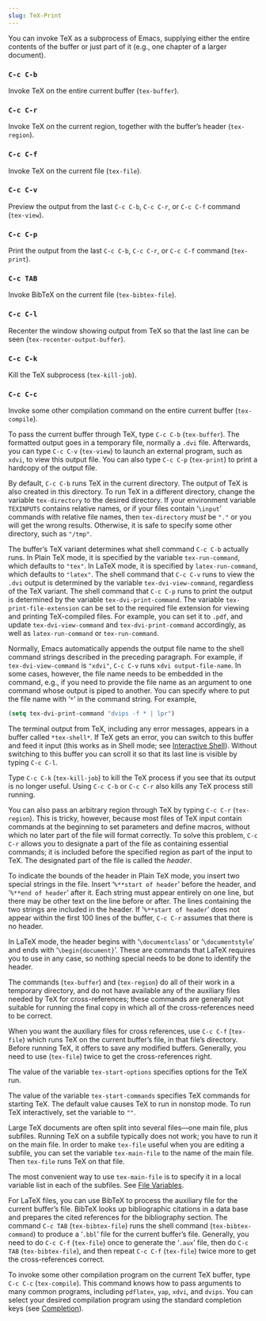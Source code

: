 ```yaml
---
slug: TeX-Print
---
```


You can invoke TeX as a subprocess of Emacs, supplying either the entire contents of the buffer or just part of it (e.g., one chapter of a larger document).

### `C-c C-b`

Invoke TeX on the entire current buffer (`tex-buffer`).

### `C-c C-r`

Invoke TeX on the current region, together with the buffer’s header (`tex-region`).

### `C-c C-f`

Invoke TeX on the current file (`tex-file`).

### `C-c C-v`

Preview the output from the last `C-c C-b`, `C-c C-r`, or `C-c C-f` command (`tex-view`).

### `C-c C-p`

Print the output from the last `C-c C-b`, `C-c C-r`, or `C-c C-f` command (`tex-print`).

### `C-c TAB`

Invoke BibTeX on the current file (`tex-bibtex-file`).

### `C-c C-l`

Recenter the window showing output from TeX so that the last line can be seen (`tex-recenter-output-buffer`).

### `C-c C-k`

Kill the TeX subprocess (`tex-kill-job`).

### `C-c C-c`

Invoke some other compilation command on the entire current buffer (`tex-compile`).

To pass the current buffer through TeX, type `C-c C-b` (`tex-buffer`). The formatted output goes in a temporary file, normally a `.dvi` file. Afterwards, you can type `C-c C-v` (`tex-view`) to launch an external program, such as `xdvi`, to view this output file. You can also type `C-c C-p` (`tex-print`) to print a hardcopy of the output file.

By default, `C-c C-b` runs TeX in the current directory. The output of TeX is also created in this directory. To run TeX in a different directory, change the variable `tex-directory` to the desired directory. If your environment variable `TEXINPUTS` contains relative names, or if your files contain ‘`\input`’ commands with relative file names, then `tex-directory` *must* be `"."` or you will get the wrong results. Otherwise, it is safe to specify some other directory, such as `"/tmp"`.

The buffer’s TeX variant determines what shell command `C-c C-b` actually runs. In Plain TeX mode, it is specified by the variable `tex-run-command`, which defaults to `"tex"`. In LaTeX mode, it is specified by `latex-run-command`, which defaults to `"latex"`. The shell command that `C-c C-v` runs to view the `.dvi` output is determined by the variable `tex-dvi-view-command`, regardless of the TeX variant. The shell command that `C-c C-p` runs to print the output is determined by the variable `tex-dvi-print-command`. The variable `tex-print-file-extension` can be set to the required file extension for viewing and printing TeX-compiled files. For example, you can set it to `.pdf`, and update `tex-dvi-view-command` and `tex-dvi-print-command` accordingly, as well as `latex-run-command` or `tex-run-command`.

Normally, Emacs automatically appends the output file name to the shell command strings described in the preceding paragraph. For example, if `tex-dvi-view-command` is `"xdvi"`, `C-c C-v` runs `xdvi output-file-name`. In some cases, however, the file name needs to be embedded in the command, e.g., if you need to provide the file name as an argument to one command whose output is piped to another. You can specify where to put the file name with ‘`*`’ in the command string. For example,

```lisp
(setq tex-dvi-print-command "dvips -f * | lpr")
```

The terminal output from TeX, including any error messages, appears in a buffer called `*tex-shell*`. If TeX gets an error, you can switch to this buffer and feed it input (this works as in Shell mode; see [Interactive Shell](/docs/emacs/Interactive-Shell)). Without switching to this buffer you can scroll it so that its last line is visible by typing `C-c C-l`.

Type `C-c C-k` (`tex-kill-job`) to kill the TeX process if you see that its output is no longer useful. Using `C-c C-b` or `C-c C-r` also kills any TeX process still running.

You can also pass an arbitrary region through TeX by typing `C-c C-r` (`tex-region`). This is tricky, however, because most files of TeX input contain commands at the beginning to set parameters and define macros, without which no later part of the file will format correctly. To solve this problem, `C-c C-r` allows you to designate a part of the file as containing essential commands; it is included before the specified region as part of the input to TeX. The designated part of the file is called the *header*.

To indicate the bounds of the header in Plain TeX mode, you insert two special strings in the file. Insert ‘`%**start of header`’ before the header, and ‘`%**end of header`’ after it. Each string must appear entirely on one line, but there may be other text on the line before or after. The lines containing the two strings are included in the header. If ‘`%**start of header`’ does not appear within the first 100 lines of the buffer, `C-c C-r` assumes that there is no header.

In LaTeX mode, the header begins with ‘`\documentclass`’ or ‘`\documentstyle`’ and ends with ‘`\begin{document}`’. These are commands that LaTeX requires you to use in any case, so nothing special needs to be done to identify the header.

The commands (`tex-buffer`) and (`tex-region`) do all of their work in a temporary directory, and do not have available any of the auxiliary files needed by TeX for cross-references; these commands are generally not suitable for running the final copy in which all of the cross-references need to be correct.

When you want the auxiliary files for cross references, use `C-c C-f` (`tex-file`) which runs TeX on the current buffer’s file, in that file’s directory. Before running TeX, it offers to save any modified buffers. Generally, you need to use (`tex-file`) twice to get the cross-references right.

The value of the variable `tex-start-options` specifies options for the TeX run.

The value of the variable `tex-start-commands` specifies TeX commands for starting TeX. The default value causes TeX to run in nonstop mode. To run TeX interactively, set the variable to `""`.

Large TeX documents are often split into several files—one main file, plus subfiles. Running TeX on a subfile typically does not work; you have to run it on the main file. In order to make `tex-file` useful when you are editing a subfile, you can set the variable `tex-main-file` to the name of the main file. Then `tex-file` runs TeX on that file.

The most convenient way to use `tex-main-file` is to specify it in a local variable list in each of the subfiles. See [File Variables](/docs/emacs/File-Variables).

For LaTeX files, you can use BibTeX to process the auxiliary file for the current buffer’s file. BibTeX looks up bibliographic citations in a data base and prepares the cited references for the bibliography section. The command `C-c TAB` (`tex-bibtex-file`) runs the shell command (`tex-bibtex-command`) to produce a ‘`.bbl`’ file for the current buffer’s file. Generally, you need to do `C-c C-f` (`tex-file`) once to generate the ‘`.aux`’ file, then do `C-c TAB` (`tex-bibtex-file`), and then repeat `C-c C-f` (`tex-file`) twice more to get the cross-references correct.

To invoke some other compilation program on the current TeX buffer, type `C-c C-c` (`tex-compile`). This command knows how to pass arguments to many common programs, including `pdflatex`, `yap`, `xdvi`, and `dvips`. You can select your desired compilation program using the standard completion keys (see [Completion](/docs/emacs/Completion)).
